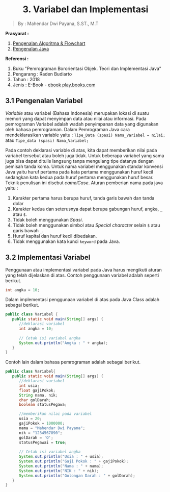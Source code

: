 
<h1><center>3. Variabel dan Implementasi</center></h1>
<style>
   .mermaid {
      background-color: opaque;
      size: 50%;
      margin: auto;
      text-align: center;
   }
</style>

> By : Mahendar Dwi Payana, S.ST., M.T

**Prasyarat :**
1. [Pengenalan Algoritma & Flowchart](1.%20Pengenalan%20Flowchart.md)
2. [Pengenalan Java](2.%20Pengenalan%20Java.md)

**Referensi :**
1. Buku "Pemrograman Bororientasi Objek. Teori dan Implementasi Java" 
2. Pengarang : Raden Budiarto
3. Tahun : 2018
4. Jenis : E-Book - [ebook play.books.com](https://play.google.com/books/reader?id=o_kdEAAAQBAJ&pg=GBS.PR8)

## 3.1 Pengenalan Variabel

*Variable* atau variabel (Bahasa Indonesia) merupakan lokasi di suatu memori yang dapat menyimpan data atau nilai atau informasi. Pada pemrograman Variabel adalah wadah penyimpanan data yang digunakan oleh bahasa pemrograman. 
Dalam Pemrograman Java cara mendeklarasikan variable yaitu :
`Tipe_Data (spasi) Nama_Variabel = nilai;`
atau
`Tipe_data (spasi) Nama_Variabel;`

Pada contoh deklarasi variable di atas, kita dapat memberikan nilai pada variabel tersebut atau boleh juga tidak. Untuk beberapa variabel yang sama juga bisa dapat ditulis langsung tanpa mengulang tipe datanya dengan pemisah tanda koma.
Untuk nama variabel menggunakan standar konvensi Java yaitu huruf pertama pada kata pertama menggunakan huruf kecil sedangkan kata kedua pada huruf pertama menggunakan huruf besar. Teknik penulisan ini disebut *camelCase*.
Aturan pemberian nama pada java yaitu : 
1. Karakter pertama harus berupa huruf, tanda garis bawah dan tanda dolar
2. Karakter kedua dan seterusnya dapat berupa gabungan huruf, angka, `_` atau `$`.
3. Tidak boleh menggunakan *Spasi*.
4. Tidak boleh menggunakan simbol atau *Special character* selain `$` atau garis bawah `_`.
5. Huruf kapital dan huruf kecil dibedakan.
6. Tidak menggunakan kata kunci `keyword` pada Java.

## 3.2 Implementasi Variabel

Penggunaan atau implementasi variabel pada Java harus mengikuti aturan yang telah dijelaskan di atas. Contoh penggunaan variabel adalah seperti berikut.
```java
int angka = 10;
```

Dalam implementasi penggunaan variabel di atas pada Java Class adalah sebagai berikut.
```java
public class Variabel {
   public static void main(String[] args) {
      //deklarasi variabel
      int angka = 10;
      
      // Cetak isi variabel angka
      System.out.println("Angka : " + angka);
   }
}
```

Contoh lain dalam bahasa pemrograman adalah sebagai berikut.
```java
public class Variabel{
   public static void main(String[] args) {
      //deklarasi variabel
      int usia;
      float gajiPokok;
      String nama, nik;
      char golDarah;
      boolean statusPegawa;

      //memberikan nilai pada variabel
      usia = 20;
      gajiPokok = 1000000;
      nama = "Mahendar Dwi Payana";
      nik = "1234567890";
      golDarah = 'O';
      statusPegawai = true;
      
      // Cetak isi variabel angka
      System.out.println("Usia : " + usia);
      System.out.println("Gaji Pokok : " + gajiPokok);
      System.out.println("Nama : " + nama);
      System.out.println("NIK : " + nik);
      System.out.println("Golongan Darah : " + golDarah);
   }
}
```

